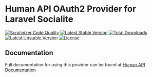 # Human API OAuth2 Provider for Laravel Socialite

[![Scrutinizer Code Quality](https://img.shields.io/scrutinizer/g/SocialiteProviders/Human-Api.svg?style=flat-square)](https://scrutinizer-ci.com/g/SocialiteProviders/Human-Api/?branch=master)
[![Latest Stable Version](https://img.shields.io/packagist/v/socialiteproviders/human-api.svg?style=flat-square)](https://packagist.org/packages/socialiteproviders/human-api)
[![Total Downloads](https://img.shields.io/packagist/dt/socialiteproviders/human-api.svg?style=flat-square)](https://packagist.org/packages/socialiteproviders/human-api)
[![Latest Unstable Version](https://img.shields.io/packagist/vpre/socialiteproviders/human-api.svg?style=flat-square)](https://packagist.org/packages/socialiteproviders/human-api)
[![License](https://img.shields.io/packagist/l/socialiteproviders/human-api.svg?style=flat-square)](https://packagist.org/packages/socialiteproviders/human-api)

## Documentation

Full documentation for using this provider can be found at [Human API Documentation](http://socialiteproviders.github.io/providers/human-api/)

